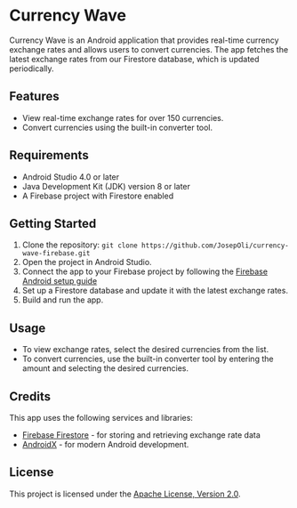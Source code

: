 # Currency Wave

Currency Wave is an Android application that provides real-time currency exchange rates and allows users to convert currencies. The app fetches the latest exchange rates from our Firestore database, which is updated periodically.

## Features

- View real-time exchange rates for over 150 currencies.
- Convert currencies using the built-in converter tool.

## Requirements

- Android Studio 4.0 or later
- Java Development Kit (JDK) version 8 or later
- A Firebase project with Firestore enabled

## Getting Started

1. Clone the repository: `git clone https://github.com/JosepOli/currency-wave-firebase.git`
2. Open the project in Android Studio.
3. Connect the app to your Firebase project by following the [Firebase Android setup guide](https://firebase.google.com/docs/android/setup)
4. Set up a Firestore database and update it with the latest exchange rates.
5. Build and run the app.

## Usage

- To view exchange rates, select the desired currencies from the list.
- To convert currencies, use the built-in converter tool by entering the amount and selecting the desired currencies.

## Credits

This app uses the following services and libraries:

- [Firebase Firestore](https://firebase.google.com/products/firestore) - for storing and retrieving exchange rate data
- [AndroidX](https://developer.android.com/jetpack/androidx) - for modern Android development.

## License

This project is licensed under the [Apache License, Version 2.0](https://www.apache.org/licenses/LICENSE-2.0).
